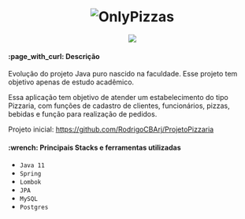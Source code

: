 <h1 align="center">
  <a><img src="https://i.imgur.com/bp0rIXd.png" alt="OnlyPizzas"></a>
</h1>

<p align="center">
  <img src="https://img.shields.io/badge/status-developing-orange?style=for-the-badge"/>
</p>
<h4>:page_with_curl: Descrição</h4>
Evolução do projeto Java puro nascido na faculdade. Esse projeto tem objetivo apenas de estudo acadêmico.

Essa aplicação tem objetivo de atender um estabelecimento do tipo Pizzaria, com funções de cadastro de clientes, funcionários, pizzas, bebidas e função para realização de pedidos.

Projeto inicial: https://github.com/RodrigoCBArj/ProjetoPizzaria

<h4>:wrench: Principais Stacks e ferramentas utilizadas</h4>

- ``Java 11``
- ``Spring``
- ``Lombok``
- ``JPA``
- ``MySQL``
- ``Postgres``
